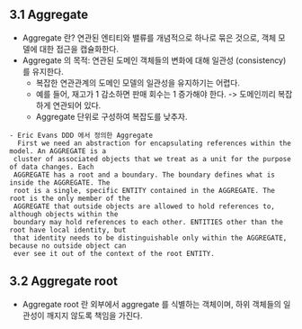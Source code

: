 ## 3.1 Aggregate
- Aggregate 란? 연관된 엔티티와 밸류를 개념적으로 하나로 묶은 것으로, 객체 모델에 대한 접근을 캡슐화한다.
- Aggregate 의 목적: 연관된 도메인 객체들의 변화에 대해 일관성 (consistency) 를 유지한다.
  - 복잡한 연관관계의 도메인 모델의 일관성을 유지하기는 어렵다.
  - 예를 들어, 재고가 1 감소하면 판매 회수는 1 증가해야 한다. -> 도메인끼리 복잡하게 연관되어 있다.
  - Aggregate 단위로 구성하여 복잡도를 낮추자.
 
```
- Eric Evans DDD 에서 정의한 Aggregate
  First we need an abstraction for encapsulating references within the model. An AGGREGATE is a
 cluster of associated objects that we treat as a unit for the purpose of data changes. Each
 AGGREGATE has a root and a boundary. The boundary defines what is inside the AGGREGATE. The
 root is a single, specific ENTITY contained in the AGGREGATE. The root is the only member of the
 AGGREGATE that outside objects are allowed to hold references to, although objects within the
 boundary may hold references to each other. ENTITIES other than the root have local identity, but
 that identity needs to be distinguishable only within the AGGREGATE, because no outside object can
 ever see it out of the context of the root ENTITY.
```

## 3.2 Aggregate root
- Aggregate root 란 외부에서 aggregate 를 식별하는 객체이며, 하위 객체들의 일관성이 깨지지 않도록 책임을 가진다.



